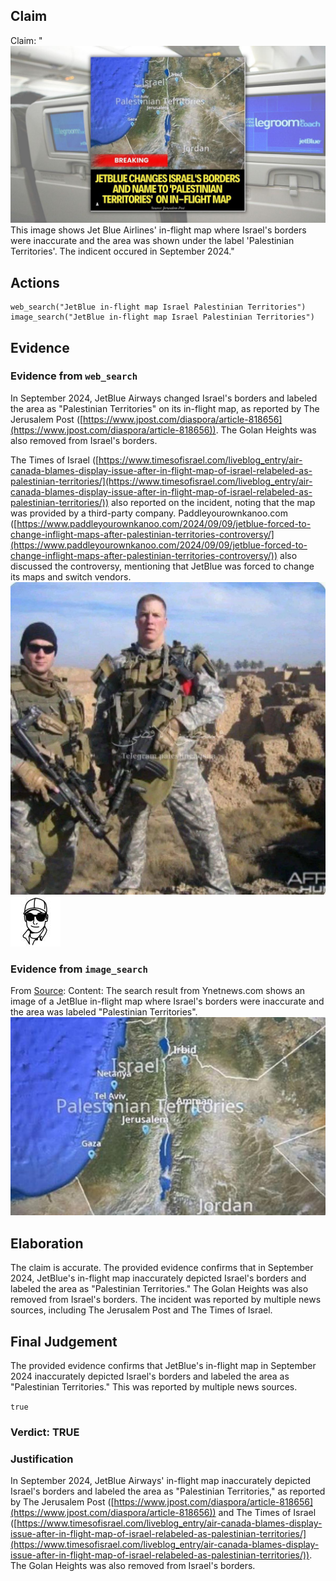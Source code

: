 ## Claim
Claim: "![image 30](media/47.jpg) This image shows Jet Blue Airlines' in-flight map where Israel's borders were inaccurate and the area was shown under the label 'Palestinian Territories'. The indicent occured in September 2024."

## Actions
```
web_search("JetBlue in-flight map Israel Palestinian Territories")
image_search("JetBlue in-flight map Israel Palestinian Territories")
```

## Evidence
### Evidence from `web_search`
In September 2024, JetBlue Airways changed Israel's borders and labeled the area as "Palestinian Territories" on its in-flight map, as reported by The Jerusalem Post ([https://www.jpost.com/diaspora/article-818656](https://www.jpost.com/diaspora/article-818656)). The Golan Heights was also removed from Israel's borders.

The Times of Israel ([https://www.timesofisrael.com/liveblog_entry/air-canada-blames-display-issue-after-in-flight-map-of-israel-relabeled-as-palestinian-territories/](https://www.timesofisrael.com/liveblog_entry/air-canada-blames-display-issue-after-in-flight-map-of-israel-relabeled-as-palestinian-territories/)) also reported on the incident, noting that the map was provided by a third-party company. Paddleyourownkanoo.com ([https://www.paddleyourownkanoo.com/2024/09/09/jetblue-forced-to-change-inflight-maps-after-palestinian-territories-controversy/](https://www.paddleyourownkanoo.com/2024/09/09/jetblue-forced-to-change-inflight-maps-after-palestinian-territories-controversy/)) also discussed the controversy, mentioning that JetBlue was forced to change its maps and switch vendors. ![image 1](media/0.jpg) ![image 5309](media/2025-08-23_01-35-1755912904-325489.jpg)


### Evidence from `image_search`
From [Source](https://www.ynetnews.com/travel/article/skawilphc): 
Content: The search result from Ynetnews.com shows an image of a JetBlue in-flight map where Israel's borders were inaccurate and the area was labeled "Palestinian Territories". ![image 13142](media/2025-08-31_15-39-1756654769-009679.jpg)


## Elaboration
The claim is accurate. The provided evidence confirms that in September 2024, JetBlue's in-flight map inaccurately depicted Israel's borders and labeled the area as "Palestinian Territories." The Golan Heights was also removed from Israel's borders. The incident was reported by multiple news sources, including The Jerusalem Post and The Times of Israel.


## Final Judgement
The provided evidence confirms that JetBlue's in-flight map in September 2024 inaccurately depicted Israel's borders and labeled the area as "Palestinian Territories." This was reported by multiple news sources.

`true`

### Verdict: TRUE

### Justification
In September 2024, JetBlue Airways' in-flight map inaccurately depicted Israel's borders and labeled the area as "Palestinian Territories," as reported by The Jerusalem Post ([https://www.jpost.com/diaspora/article-818656](https://www.jpost.com/diaspora/article-818656)) and The Times of Israel ([https://www.timesofisrael.com/liveblog_entry/air-canada-blames-display-issue-after-in-flight-map-of-israel-relabeled-as-palestinian-territories/](https://www.timesofisrael.com/liveblog_entry/air-canada-blames-display-issue-after-in-flight-map-of-israel-relabeled-as-palestinian-territories/)). The Golan Heights was also removed from Israel's borders.
